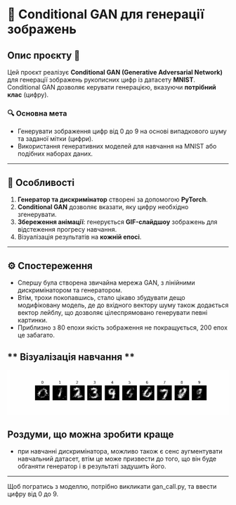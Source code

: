 # 🎨 Conditional GAN для генерації зображень


## Опис проєкту 📄

Цей проєкт реалізує **Conditional GAN (Generative Adversarial Network)** для генерації зображень рукописних цифр із датасету **MNIST**. Conditional GAN дозволяє керувати генерацією, вказуючи **потрібний клас** (цифру).

### 🔍 **Основна мета**
- Генерувати зображення цифр від 0 до 9 на основі випадкового шуму та заданої мітки (цифри).
- Використання генеративних моделей для навчання на MNIST або подібних наборах даних.

---

## 🚀 **Особливості**
1. **Генератор та дискримінатор** створені за допомогою **PyTorch**.
2. **Conditional GAN** дозволяє вказати, яку цифру необхідно згенерувати.
3. **Збереження анімації**: генерується **GIF-слайдшоу** зображень для відстеження прогресу навчання.
4. Візуалізація результатів на **кожній епосі**.

---

## ⚙️ **Спостереження**
- Спершу була створена звичайна мережа GAN, з лінійними дискримінатором та генератором.
- Втім, трохи покопавшись, стало цікаво збудувати дещо модифіковану модель, де до вхідного вектору шуму також додається вектор лейблу, що дозволяє цілеспрямовано генерувати певні картинки.
- Приблизно з 80 епохи якість зображення не покращується, 200 епох це забагато.

## ** Візуалізація навчання **

![GIF Demo](slideshow.gif)

## **Роздуми, що можна зробити краще**
- при навчанні дискримінатора, можливо також є сенс аугментувати навчальний датасет, втім це може призвести до того, що він буде обганяти генератор і в результаті задушить його.
---

Щоб погратись з моделлю, потрібно викликати gan_call.py, та ввести цифру від 0 до 9.
